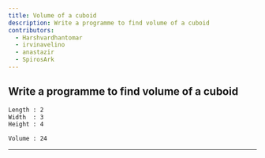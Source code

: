 ```yaml
---
title: Volume of a cuboid
description: Write a programme to find volume of a cuboid
contributors:
  - Harshvardhantomar
  - irvinavelino
  - anastazir
  - SpirosArk
---
```


## Write a programme to find volume of a cuboid

```txt
Length : 2
Width  : 3
Height : 4

Volume : 24
```

---
